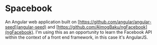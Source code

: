 # Spacebook

An Angular web application built on [https://github.com/angular/angular-seed](angular-seed) and [https://github.com/AlmogBaku/ngFacebook](ngFacebook).  I'm using this as an opportunity to learn the Facebook API within the context of a front end framework, in this case it's AngularJS.
